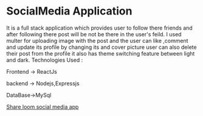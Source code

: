 # SocialMedia Application
It is a full stack application which provides user to follow there friends and after following there post will be not be there in the user's feild.
I used multer for uploading image with the post and the user can like ,comment and update its profile by changing its and cover picture user can also delete their post from the profile 
it also has theme switching feature between light and dark.
Technologies Used : 

Frontend -> ReactJs

backend -> Nodejs,Expressjs

DataBase->MySql



[Share loom social media app](https://github.com/Juhi0-1/SocialMedia/assets/114901107/ff78f6c7-2348-4bec-aa95-2a8d89d2bca7)



